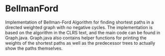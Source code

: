# BellmanFord
 Implementation of Bellman-Ford Algorithm for finding shortest paths in a directed weighted graph with no negative cycles. 
 The implementation is based on the algorithm in the CLRS text, and the main code can be found in Graph.java. 
 Graph.java also contains helper functions for printing the weights of the shortest paths as well as the predecessor trees to actually show the paths themselves. 
